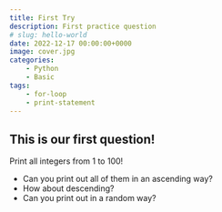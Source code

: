 ```yaml
---
title: First Try
description: First practice question 
# slug: hello-world
date: 2022-12-17 00:00:00+0000
image: cover.jpg
categories:
    - Python
    - Basic
tags:
    - for-loop
    - print-statement
---
```


## This is our first question!

Print all integers from 1 to 100!

* Can you print out all of them in an ascending way?
* How about descending?
* Can you print out in a random way?
